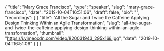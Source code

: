 {
  "title": "Mary Grace Francisco",
  "type": "speaker",
  "slug": "mary-grace-francisco",
  "date": "2019-10-04T16:51:06",
  "draft": false,
  "bio": "",
  "recordings": [
    {
      "title": "All the Sugar and Twice the Caffeine Applying Design Thinking Within an Agile Transformation",
      "slug": "all-the-sugar-and-twice-the-caffeine-applying-design-thinking-within-an-agile-transformation",
      "thumbnail": "https://i.vimeocdn.com/video/820031943_295x166.jpg",
      "date": "2019-10-04T16:51:06"
    }
  ]
}
